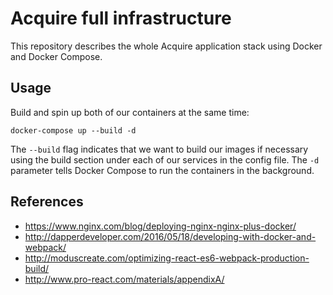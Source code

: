 # Acquire full infrastructure

This repository describes the whole Acquire application stack using Docker and Docker Compose.

## Usage

Build and spin up both of our containers at the same time:

`docker-compose up --build -d`

The `--build` flag indicates that we want to build our images if necessary using the build section under each of our services in the 
config file. The `-d` parameter tells Docker Compose to run the containers in the background.

## References

* https://www.nginx.com/blog/deploying-nginx-nginx-plus-docker/
* http://dapperdeveloper.com/2016/05/18/developing-with-docker-and-webpack/
* http://moduscreate.com/optimizing-react-es6-webpack-production-build/
* http://www.pro-react.com/materials/appendixA/